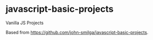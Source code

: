 # javascript-basic-projects
Vanilla JS Projects

Based from https://github.com/john-smilga/javascript-basic-projects.
